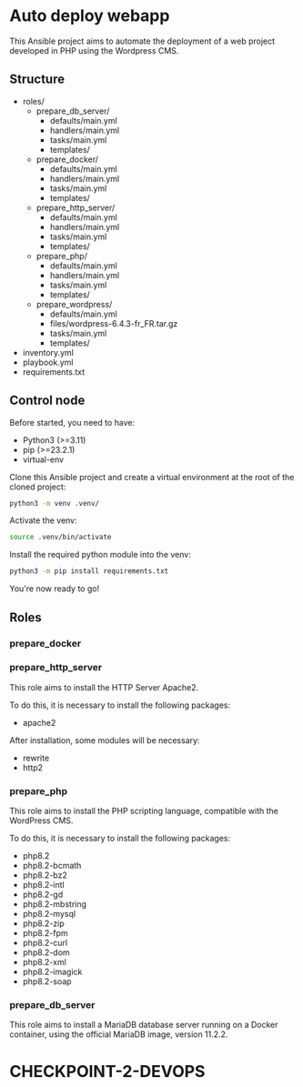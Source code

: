 # Auto deploy webapp

This Ansible project aims to automate the deployment of a web project developed in PHP using the Wordpress CMS.

## Structure 

- roles/
    - prepare_db_server/
        - defaults/main.yml
        - handlers/main.yml
        - tasks/main.yml
        - templates/
    - prepare_docker/
        - defaults/main.yml
        - handlers/main.yml
        - tasks/main.yml
        - templates/
    - prepare_http_server/
        - defaults/main.yml
        - handlers/main.yml
        - tasks/main.yml
        - templates/
    - prepare_php/
        - defaults/main.yml
        - handlers/main.yml
        - tasks/main.yml
        - templates/
    - prepare_wordpress/
        - defaults/main.yml
        - files/wordpress-6.4.3-fr_FR.tar.gz
        - tasks/main.yml
        - templates/
- inventory.yml
- playbook.yml
- requirements.txt

## Control node

Before started, you need to have:

- Python3 (>=3.11)
- pip (>=23.2.1)
- virtual-env

Clone this Ansible project and create a virtual environment at the root of the cloned project:

```bash
python3 -m venv .venv/
```

Activate the venv:

```bash
source .venv/bin/activate
```

Install the required python module into the venv:

```bash
python3 -m pip install requirements.txt
```

You're now ready to go! 

## Roles 

### prepare_docker

### prepare_http_server

This role aims to install the HTTP Server Apache2.

To do this, it is necessary to install the following packages: 
- apache2

After installation, some modules will be necessary:
- rewrite
- http2

### prepare_php

This role aims to install the PHP scripting language, compatible with the WordPress CMS.

To do this, it is necessary to install the following packages: 
- php8.2
- php8.2-bcmath
- php8.2-bz2
- php8.2-intl
- php8.2-gd
- php8.2-mbstring
- php8.2-mysql
- php8.2-zip
- php8.2-fpm
- php8.2-curl
- php8.2-dom
- php8.2-xml
- php8.2-imagick
- php8.2-soap

### prepare_db_server

This role aims to install a MariaDB database server running on a Docker container, using the official MariaDB image, version 11.2.2.
# CHECKPOINT-2-DEVOPS
